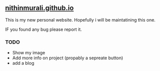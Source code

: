 ## [nithinmurali.github.io](http://nithinmurali.github.io)
This is my new personal website. Hopefully i will be maintatining this one. 

 IF you found any bug please report it.
 
### TODO
  * Show my image
  * Add more info on project (propably a sepreate button)
  * add a blog
